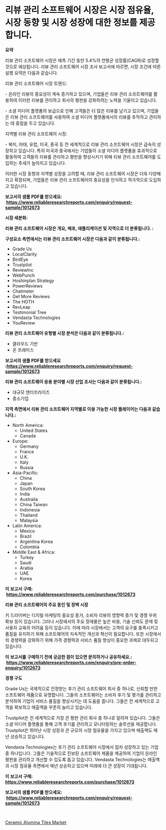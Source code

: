<p><h1>리뷰 관리 소프트웨어 시장은 시장 점유율, 시장 동향 및 시장 성장에 대한 정보를 제공합니다.</h1></p><p><strong>요약</strong></p>
<p><p>리뷰 관리 소프트웨어 시장은 예측 기간 동안 5.4%의 연평균 성장률(CAGR)로 성장할 것으로 예상됩니다. 리뷰 관리 소프트웨어 시장 조사 보고서에 따르면, 시장 조건에 따른 실행 요약은 다음과 같습니다.</p><p>리뷰 관리 소프트웨어 시장 트렌드:</p><p>- 온라인 리뷰의 중요성이 계속 증가하고 있으며, 기업들은 리뷰 관리 소프트웨어를 활용하여 이러한 리뷰를 관리하고 회사의 평판을 강화하려는 노력을 기울이고 있습니다.</p><p>- 소셜 미디어 플랫폼의 보급으로 인해 고객들은 더 많은 리뷰를 남기고 있으며, 기업들은 리뷰 관리 소프트웨어를 사용하여 소셜 미디어 플랫폼에서의 리뷰를 추적하고 관리하는 데 중점을 두고 있습니다.</p><p>지역별 리뷰 관리 소프트웨어 시장:</p><p>- 북미, 아태, 유럽, 미국, 중국 등 전 세계적으로 리뷰 관리 소프트웨어 시장은 급속히 성장하고 있습니다. 특히 미국과 중국에서는 기업들이 소셜 미디어 플랫폼을 효과적으로 활용하여 고객들의 리뷰를 관리하고 평판을 향상시키기 위해 리뷰 관리 소프트웨어를 도입하는 추세가 높아지고 있습니다. </p><p>이러한 시장 동향과 지역별 성장을 고려할 때, 리뷰 관리 소프트웨어 시장은 더욱 다양해지고 확장되며, 기업들은 리뷰 관리 소프트웨어의 중요성을 인식하고 적극적으로 도입하고 있습니다.</p></p>
<p><strong>보고서의 샘플 PDF를 받으세요: &nbsp;<a href="https://www.reliableresearchreports.com/enquiry/request-sample/1012673">https://www.reliableresearchreports.com/enquiry/request-sample/1012673</a></strong></p>
<p><strong>시장 세분화:</strong></p>
<p><strong> 리뷰 관리 소프트웨어 시장은 개요, 배포, 애플리케이션 및 지역으로 더 분류됩니다. :</strong></p>
<p><strong>구성요소 측면에서는 리뷰 관리 소프트웨어 시장은 다음과 같이 분류됩니다.:</strong></p>
<p><ul><li>Grade Us</li><li>LocalClarity</li><li>BirdEye</li><li>Trustpilot</li><li>ReviewInc</li><li>WebPunch</li><li>Hoshinplan Strategy</li><li>PowerReviews</li><li>Chatmeter</li><li>Get More Reviews</li><li>The HOTH</li><li>RevLeap</li><li>Testimonial Tree</li><li>Vendasta Technologies</li><li>YouReview</li></ul></p>
<p><strong> 리뷰 관리 소프트웨어 유형별 시장 분석은 다음과 같이 분류됩니다.:</strong></p>
<p><ul><li>클라우드 기반</li><li>온 프레미스</li></ul></p>
<p><strong>보고서의 샘플 PDF를 받으세요 :<a href="https://www.reliableresearchreports.com/enquiry/request-sample/1012673">https://www.reliableresearchreports.com/enquiry/request-sample/1012673</a></strong></p>
<p><strong> 리뷰 관리 소프트웨어 응용 분야별 시장 산업 조사는 다음과 같이 분류됩니다.:</strong></p>
<p><ul><li>대규모 엔터프라이즈</li><li>중소기업</li></ul></p>
<p><strong>지역 측면에서 리뷰 관리 소프트웨어 지역별로 이용 가능한 시장 플레이어는 다음과 같습니다.:</strong></p>
<p><ul>
    <li>
        North America:
        <ul>
            <li>United States</li>
            <li>Canada</li>
        </ul>
    </li>
    <li>
        Europe:
        <ul>
            <li>Germany</li>
            <li>France</li>
            <li>U.K.</li>
            <li>Italy</li>
            <li>Russia</li>
        </ul>
    </li>
    <li>
        Asia-Pacific:
        <ul>
            <li>China</li>
            <li>Japan</li>
            <li>South Korea</li>
            <li>India</li>
            <li>Australia</li>
            <li>China Taiwan</li>
            <li>Indonesia</li>
            <li>Thailand</li>
            <li>Malaysia</li>
        </ul>
    </li>
    <li>
        Latin America:
        <ul>
            <li>Mexico</li>
            <li>Brazil</li>
            <li>Argentina Korea</li>
            <li>Colombia</li>
        </ul>
    </li>
    <li>
        Middle East & Africa:
        <ul>
            <li>Turkey</li>
            <li>Saudi</li>
            <li>Arabia</li>
            <li>UAE</li>
            <li>Korea</li>
        </ul>
    </li>
    </ul></p>
<p><strong>이 보고서 구매: &nbsp;<a href="https://www.reliableresearchreports.com/purchase/1012673">https://www.reliableresearchreports.com/purchase/1012673</a></strong></p>
<p><strong>리뷰 관리 소프트웨어의 주요 동인 및 장벽 시장</strong></p>
<p><p>키 드라이버는 디지털 마케팅의 중요성 증가, 소비자 리뷰의 영향력 증가 및 경쟁 우위 확보 등이 있습니다. 그러나 시장에서의 주요 장애물은 높은 비용, 기술 신뢰도 문제 및 사용자 교육의 어려움 등이 있습니다. 이에 따라 시장에서는 고객의 요구를 충족시키고 품질을 유지하기 위해 소프트웨어의 지속적인 개선과 혁신이 필요합니다. 또한 시장에서의 경쟁력을 강화하기 위해 가격 경쟁력과 서비스 품질 향상이 중요한 과제로 대두되고 있습니다.</p></p>
<p><strong>이 보고서를 구매하기 전에 궁금한 점이 있으면 문의하거나 공유하세요.: &nbsp;<a href="https://www.reliableresearchreports.com/enquiry/pre-order-enquiry/1012673">https://www.reliableresearchreports.com/enquiry/pre-order-enquiry/1012673</a></strong></p>
<p><strong>경쟁 구도</strong></p>
<p><p>Grade Us는 국제적으로 인정받는 후기 관리 소프트웨어 회사 중 하나로, 신뢰할 만한 소프트웨어 제품으로 유명합니다. 그들의 소프트웨어는 소비자 후기 및 평가를 관리하고 분석하여 기업이 서비스 품질을 향상시키는 데 도움을 줍니다. 그들은 전 세계적으로 고객을 확보하고 매출액을 꾸준히 늘리고 있습니다.</p><p>Trustpilot은 전 세계적으로 가장 큰 평판 관리 회사 중 하나로 알려져 있습니다. 그들은 소셜 미디어 플랫폼을 통해 고객 후기를 관리하고 모니터링하는 솔루션을 제공합니다. Trustpilot은 뛰어난 시장 성장과 큰 규모의 시장 점유율을 가지고 있으며 매출액도 매년 상승하고 있습니다.</p><p>Vendasta Technologies는 후기 관리 소프트웨어 시장에서 점차 성장하고 있는 기업 중 하나입니다. 그들은 기술적으로 진보된 소프트웨어 제품을 제공하여 기업이 온라인 평판을 관리하고 개선할 수 있도록 돕고 있습니다. Vendasta Technologies는 매출액과 시장 점유율 측면에서 매년 상승하고 있으며 미래에 더 큰 성장이 기대됩니다.</p></p>
<p><strong>이 보고서 구매: &nbsp; <a href="https://www.reliableresearchreports.com/purchase/1012673">https://www.reliableresearchreports.com/purchase/1012673</a></strong></p>
<p><strong>보고서의 샘플 PDF를 받으세요: &nbsp;<a href="https://www.reliableresearchreports.com/enquiry/request-sample/1012673">https://www.reliableresearchreports.com/enquiry/request-sample/1012673</a></strong><strong></strong></p>
<p>&nbsp;</p>
<p><p><a href="https://artistic-helicopter-ca9.notion.site/Global-Ceramic-Alumina-Tiles-Market-Size-and-Market-Trends-Insights-and-Projections-from-2024-to-20-eb45c2d377ac4d60ad8fbeeab72d6147">Ceramic Alumina Tiles Market</a></p></p>